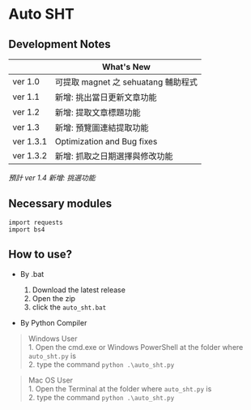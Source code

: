 # Auto SHT
## Development Notes
|           |What's New                          
|-----------|-------------------------------
|ver 1.0    |可提取 magnet 之 sehuatang 輔助程式
|ver 1.1    |新增: 挑出當日更新文章功能      
|ver 1.2    |新增: 提取文章標題功能
|ver 1.3    |新增: 預覽圖連結提取功能
|ver 1.3.1  |Optimization and Bug fixes
|ver 1.3.2  |新增: 抓取之日期選擇與修改功能

*預計 ver 1.4 新增: 挑選功能*

## Necessary modules
```
import requests 
import bs4
```
## How to use?
- By .bat
	1. Download the latest release
	2. Open the zip
	3. click the `auto_sht.bat`

- By Python Compiler
> Windows User<br>
	1. Open the cmd.exe or Windows PowerShell at the folder where `auto_sht.py` is<br>
	2. type the command `python .\auto_sht.py`

> Mac OS User<br>
	1. Open the Terminal at the folder where `auto_sht.py` is<br>
	2. type the command `python .\auto_sht.py`
